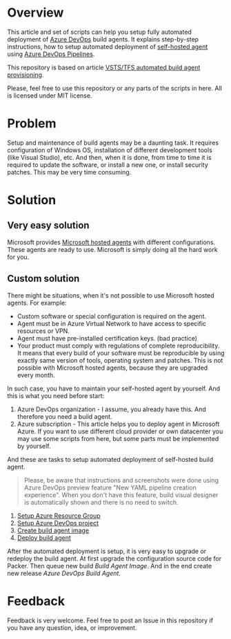 # Overview

This article and set of scripts can help you setup fully automated deployment of [Azure DevOps](https://azure.microsoft.com/en-us/solutions/devops/) build agents. It explains step-by-step instructions, how to setup automated deployment of [self-hosted agent](https://docs.microsoft.com/en-us/azure/devops/pipelines/agents/agents?view=azure-devops#install) using [Azure DevOps Pipelines](https://docs.microsoft.com/en-us/azure/devops/pipelines/?view=azure-devops).

This repository is based on article [VSTS/TFS automated build agent provisioning](https://www.betterask.erni/news-room/vsts-tfs-automated-build-agent-provisioning/).

Please, feel free to use this repository or any parts of the scripts in here. All is licensed under MIT license.

# Problem

Setup and maintenance of build agents may be a daunting task. It requires configuration of Windows OS, installation of different development tools (like Visual Studio), etc. And then, when it is done, from time to time it is required to update the software, or install a new one, or install security patches. This may be very time consuming.

# Solution

## Very easy solution

Microsoft provides [Microsoft hosted agents](https://docs.microsoft.com/en-us/azure/devops/pipelines/agents/hosted?view=azure-devops&tabs=yaml) with different configurations. These agents are ready to use. Microsoft is simply doing all the hard work for you.

## Custom solution

There might be situations, when it's not possible to use Microsoft hosted agents. For example:

- Custom software or special configuration is required on the agent.
- Agent must be in Azure Virtual Network to have access to specific resources or VPN.
- Agent must have pre-installed certification keys. (bad practice)
- Your product must comply with regulations of complete reproducibility. It means that every build of your software must be reproducible by using exactly same version of tools, operating system and patches. This is not possible with Microsoft hosted agents, because they are upgraded every month.

In such case, you have to maintain your self-hosted agent by yourself. And this is what you need before start:

1. Azure DevOps organization - I assume, you already have this. And therefore you need a build agent.
2. Azure subscription - This article helps you to deploy agent in Microsoft Azure. If you want to use different cloud provider or own datacenter you may use some scripts from here, but some parts must be implemented by yourself.

And these are tasks to setup automated deployment of self-hosted build agent.

> Please, be aware that instructions and screenshots were done using Azure DevOps preview feature "New YAML pipeline creation experience". When you don't have this feature, build visual designer is automatically shown and there is no need to switch.

1. [Setup Azure Resource Group](docs/Setup_Azure_Resource_Group.md)
2. [Setup Azure DevOps project](docs/Setup_Azure_DevOps_project.md)
3. [Create build agent image](docs/Create_build_agent_image.md)
4. [Deploy build agent](docs/Deploy_build_agent.md)

After the automated deployment is setup, it is very easy to upgrade or redeploy the build agent. At first upgrade the configuration source code for Packer. Then queue new build _Build Agent Image_. And in the end create new release _Azure DevOps Build Agent_.

# Feedback

Feedback is very welcome. Feel free to post an Issue in this repository if you have any question, idea, or improvement.

